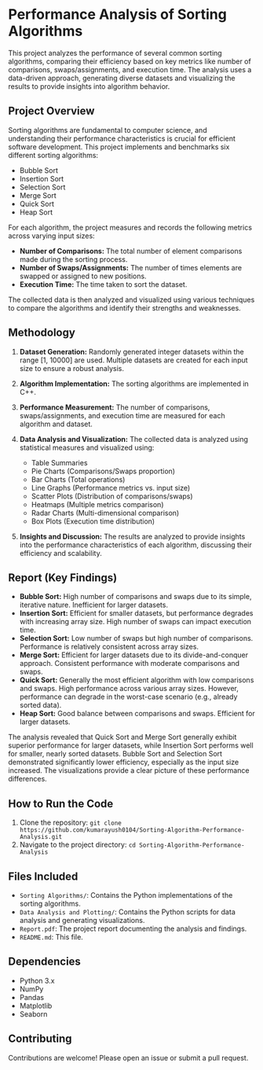 # Performance Analysis of Sorting Algorithms

This project analyzes the performance of several common sorting algorithms, comparing their efficiency based on key metrics like number of comparisons, swaps/assignments, and execution time.  The analysis uses a data-driven approach, generating diverse datasets and visualizing the results to provide insights into algorithm behavior.

## Project Overview

Sorting algorithms are fundamental to computer science, and understanding their performance characteristics is crucial for efficient software development. This project implements and benchmarks six different sorting algorithms:

* Bubble Sort
* Insertion Sort
* Selection Sort
* Merge Sort
* Quick Sort
* Heap Sort

For each algorithm, the project measures and records the following metrics across varying input sizes:

* **Number of Comparisons:** The total number of element comparisons made during the sorting process.
* **Number of Swaps/Assignments:** The number of times elements are swapped or assigned to new positions.
* **Execution Time:** The time taken to sort the dataset.

The collected data is then analyzed and visualized using various techniques to compare the algorithms and identify their strengths and weaknesses.

## Methodology

1. **Dataset Generation:**  Randomly generated integer datasets within the range [1, 10000] are used. Multiple datasets are created for each input size to ensure a robust analysis.

2. **Algorithm Implementation:**  The sorting algorithms are implemented in C++.

3. **Performance Measurement:**  The number of comparisons, swaps/assignments, and execution time are measured for each algorithm and dataset.

4. **Data Analysis and Visualization:** The collected data is analyzed using statistical measures and visualized using:
    * Table Summaries
    * Pie Charts (Comparisons/Swaps proportion)
    * Bar Charts (Total operations)
    * Line Graphs (Performance metrics vs. input size)
    * Scatter Plots (Distribution of comparisons/swaps)
    * Heatmaps (Multiple metrics comparison)
    * Radar Charts (Multi-dimensional comparison)
    * Box Plots (Execution time distribution)

5. **Insights and Discussion:**  The results are analyzed to provide insights into the performance characteristics of each algorithm, discussing their efficiency and scalability.

## Report (Key Findings)

* **Bubble Sort:** High number of comparisons and swaps due to its simple, iterative nature. Inefficient for larger datasets.
* **Insertion Sort:** Efficient for smaller datasets, but performance degrades with increasing array size. High number of swaps can impact execution time.
* **Selection Sort:** Low number of swaps but high number of comparisons. Performance is relatively consistent across array sizes.
* **Merge Sort:** Efficient for larger datasets due to its divide-and-conquer approach. Consistent performance with moderate comparisons and swaps.
* **Quick Sort:** Generally the most efficient algorithm with low comparisons and swaps. High performance across various array sizes. However, performance can degrade in the worst-case scenario (e.g., already sorted data).
* **Heap Sort:** Good balance between comparisons and swaps. Efficient for larger datasets.

The analysis revealed that Quick Sort and Merge Sort generally exhibit superior performance for larger datasets, while Insertion Sort performs well for smaller, nearly sorted datasets. Bubble Sort and Selection Sort demonstrated significantly lower efficiency, especially as the input size increased.  The visualizations provide a clear picture of these performance differences.

## How to Run the Code

1. Clone the repository: `git clone https://github.com/kumarayush0104/Sorting-Algorithm-Performance-Analysis.git`
2. Navigate to the project directory: `cd Sorting-Algorithm-Performance-Analysis`

## Files Included

* `Sorting Algorithms/`: Contains the Python implementations of the sorting algorithms.
* `Data Analysis and Plotting/`: Contains the Python scripts for data analysis and generating visualizations.
* `Report.pdf`:  The project report documenting the analysis and findings.
* `README.md`: This file.

## Dependencies

* Python 3.x
* NumPy
* Pandas
* Matplotlib
* Seaborn

## Contributing

Contributions are welcome! Please open an issue or submit a pull request.
